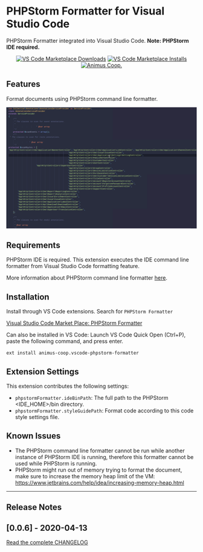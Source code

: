 # PHPStorm Formatter for Visual Studio Code

PHPStorm Formatter integrated into Visual Studio Code. **Note: PHPStorm IDE required.**

<p align="center">
  <a href="https://marketplace.visualstudio.com/items?itemName=animus-coop.vscode-phpstorm-formatter">
    <img alt="VS Code Marketplace Downloads" src="https://img.shields.io/visual-studio-marketplace/d/animus-coop.vscode-phpstorm-formatter?v=1"></a>
  <a href="https://marketplace.visualstudio.com/items?itemName=animus-coop.vscode-phpstorm-formatter">
    <img alt="VS Code Marketplace Installs" src="https://img.shields.io/visual-studio-marketplace/i/animus-coop.vscode-phpstorm-formatter?v=1"></a>
  <a href="https://github.com/animus-coop">
    <img alt="Animus Coop." src="https://img.shields.io/badge/By-ANIMUS%20Coop.-red?v=1"></a>
</p>

## Features

Format documents using PHPStorm command line formatter.

![Formatter in action](https://raw.githubusercontent.com/animus-coop/vscode-phpstorm-formatter/master/screenshot.gif)

## Requirements

PHPStorm IDE is required. This extension executes the IDE command line formatter from Visual Studio Code formatting feature.

More information about PHPStorm command line formatter [here](https://www.jetbrains.com/help/idea/command-line-formatter.html).

## Installation

Install through VS Code extensions. Search for `PHPStorm Formatter`

[Visual Studio Code Market Place: PHPStorm Formatter](https://marketplace.visualstudio.com/items?itemName=animus-coop.vscode-phpstorm-formatter)

Can also be installed in VS Code: Launch VS Code Quick Open (Ctrl+P), paste the following command, and press enter.

```
ext install animus-coop.vscode-phpstorm-formatter
```

## Extension Settings

This extension contributes the following settings:

- `phpstormFormatter.ideBinPath`: The full path to the PHPStorm <IDE_HOME>/bin directory.
- `phpstormFormatter.styleGuidePath`: Format code according to this code style settings file.

## Known Issues

- The PHPStorm command line formatter cannot be run while another instance of PHPStorm IDE is running, therefore this formatter cannot be used while PHPStorm is running.
- PHPStorm might run out of memory trying to format the document, make sure to increase the memory heap limit of the VM: https://www.jetbrains.com/help/idea/increasing-memory-heap.html

---
## Release Notes

## [0.0.6] - 2020-04-13

[Read the complete CHANGELOG](https://github.com/animus-coop/vscode-phpstorm-formatter/blob/master/CHANGELOG.md)
